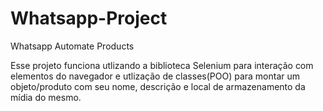 # Whatsapp-Project
Whatsapp Automate Products

Esse projeto funciona utlizando a biblioteca Selenium para interação com elementos do navegador e
utlização de classes(POO) para montar um objeto/produto com seu nome, descrição e local de armazenamento da mídia do mesmo.
